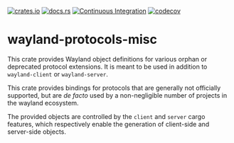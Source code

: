 [![crates.io](https://img.shields.io/crates/v/wayland-protocols-misc.svg)](https://crates.io/crates/wayland-protocols-misc)
[![docs.rs](https://docs.rs/wayland-protocols-misc/badge.svg)](https://docs.rs/wayland-protocols-misc)
[![Continuous Integration](https://github.com/Smithay/wayland-rs/workflows/Continuous%20Integration/badge.svg)](https://github.com/Smithay/wayland-rs/actions?query=workflow%3A%22Continuous+Integration%22)
[![codecov](https://codecov.io/gh/Smithay/wayland-rs/branch/master/graph/badge.svg)](https://codecov.io/gh/Smithay/wayland-rs)

# wayland-protocols-misc

This crate provides Wayland object definitions for various orphan or deprecated protocol extensions.
It is meant to be used in addition to `wayland-client` or `wayland-server`.

This crate provides bindings for protocols that are generally not officially supported, but are *de facto*
used by a non-negligible number of projects in the wayland ecosystem.

The provided objects are controlled by the `client` and `server` cargo features, which respectively enable
the generation of client-side and server-side objects.
